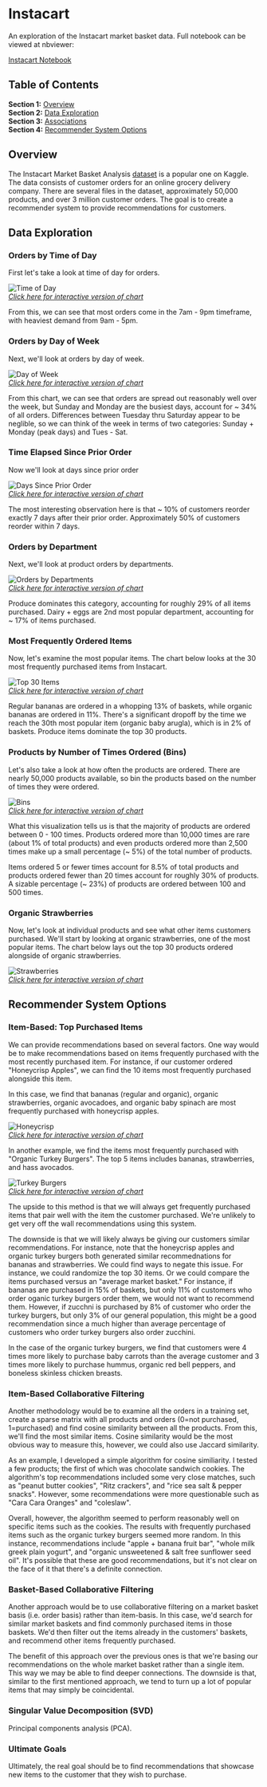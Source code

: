 # Instacart

An exploration of the Instacart market basket data. Full notebook can be viewed at nbviewer:

[Instacart Notebook](https://nbviewer.jupyter.org/github/hjhuney/Instacart/blob/master/Instacart.ipynb)

## Table of Contents

**Section 1:** [Overview](https://github.com/hjhuney/Instacart#overview)<br>
**Section 2:**  [Data Exploration](https://github.com/hjhuney/Instacart#data-exploration)<br>
**Section 3:**  [Associations](https://github.com/hjhuney/Instacart/blob/master/README.md#associations)<br>
**Section 4:**  [Recommender System Options](https://github.com/hjhuney/Instacart#recommender-system-options)<br>

## Overview

The Instacart Market Basket Analysis [dataset](https://www.kaggle.com/c/instacart-market-basket-analysis) is a popular one on Kaggle. The data consists of customer orders for an online grocery delivery company. There are several files in the dataset, approximately 50,000 products, and over 3 million customer orders. The goal is to create a recommender system to provide recommendations for customers. 

## Data Exploration

### Orders by Time of Day

First let's take a look at time of day for orders. 

![Time of Day](https://github.com/hjhuney/Instacart/blob/master/images/time_of_day.svg)<br>
<i>[Click here for interactive version of chart](https://hjhuney.github.io/Instacart/html/time_of_day.html)</i>

From this, we can see that most orders come in the 7am - 9pm timeframe, with heaviest demand from 9am - 5pm. 

### Orders by Day of Week

Next, we'll look at orders by day of week. 

![Day of Week](https://github.com/hjhuney/Instacart/blob/master/images/day_of_week.svg)<br>
<i>[Click here for interactive version of chart](https://hjhuney.github.io/Instacart/html/day_of_week.html)</i>

From this chart, we can see that orders are spread out reasonably well over the week, but Sunday and Monday are the busiest days, account for ~ 34% of all orders. Differences between Tuesday thru Saturday appear to be neglible, so we can think of the week in terms of two categories: Sunday + Monday (peak days) and Tues - Sat.   

### Time Elapsed Since Prior Order

Now we'll look at days since prior order

![Days Since Prior Order](https://github.com/hjhuney/Instacart/blob/master/images/prev_order.svg)<br>
<i>[Click here for interactive version of chart](https://hjhuney.github.io/Instacart/html/prev_order.html)</i>

The most interesting observation here is that ~ 10% of customers reorder exactly 7 days after their prior order. Approximately 50% of customers reorder within 7 days.

### Orders by Department

Next, we'll look at product orders by departments. 

![Orders by Departments](https://github.com/hjhuney/Instacart/blob/master/images/dept.svg)<br>
<i>[Click here for interactive version of chart](https://hjhuney.github.io/Instacart/html/dept.html)</i>

Produce dominates this category, accounting for roughly 29% of all items purchased. Dairy + eggs are 2nd most popular department, accounting for ~ 17% of items purchased. 

### Most Frequently Ordered Items

Now, let's examine the most popular items. The chart below looks at the 30 most frequently purchased items from Instacart. 

![Top 30 Items](https://github.com/hjhuney/Instacart/blob/master/images/top_30_items.svg)<br>
<i>[Click here for interactive version of chart](https://hjhuney.github.io/Instacart/html/top30.html)</i>

Regular bananas are ordered in a whopping 13% of baskets, while organic bananas are ordered in 11%. There's a significant dropoff by the time we reach the 30th most popular item (organic baby arugla), which is in 2% of baskets. Produce items dominate the top 30 products. 

### Products by Number of Times Ordered (Bins)

Let's also take a look at how often the products are ordered. There are nearly 50,000 products available, so bin the products based on the number of times they were ordered. 

![Bins](https://github.com/hjhuney/Instacart/blob/master/images/product_bins.svg)<br>
<i>[Click here for interactive version of chart](https://hjhuney.github.io/Instacart/html/bin_chart.html)</i>

What this visualization tells us is that the majority of products are ordered between 0 - 100 times. Products ordered more than 10,000 times are rare (about 1% of total products) and even products ordered more than 2,500 times make up a small percentage (~ 5%) of the total number of products.

Items ordered 5 or fewer times account for 8.5% of total products and products ordered fewer than 20 times account for roughly 30% of products. A sizable percentage (~ 23%) of products are ordered between 100 and 500 times. 


### Organic Strawberries

Now, let's look at individual products and see what other items customers purchased. We'll start by looking at organic strawberries, one of the most popular items. The chart below lays out the top 30 products ordered alongside of organic strawberries. 

![Strawberries](https://github.com/hjhuney/Instacart/blob/master/images/strawberries.svg)<br>
<i>[Click here for interactive version of chart](https://hjhuney.github.io/Instacart/html/strawberry.html)</i>

 

## Recommender System Options

### Item-Based: Top Purchased Items

We can provide recommendations based on several factors. One way would be to make recommendations based on items frequently purchased with the most recently purchased item. For instance, if our customer ordered "Honeycrisp Apples", we can find the 10 items most frequently purchased alongside this item. 

In this case, we find that bananas (regular and organic), organic strawberries, organic avocadoes, and organic baby spinach are most frequently purchased with honeycrisp apples. 

![Honeycrisp](https://github.com/hjhuney/Instacart/blob/master/images/honeycrisp.svg)<br>
<i>[Click here for interactive version of chart](https://hjhuney.github.io/Instacart/html/honeycrisp.html)</i>

In another example, we find the items most frequently purchased with "Organic Turkey Burgers". The top 5 items includes bananas, strawberries, and hass avocados. 

![Turkey Burgers](https://github.com/hjhuney/Instacart/blob/master/images/turkey_burgers.svg)<br>
<i>[Click here for interactive version of chart](https://hjhuney.github.io/Instacart/html/turkey.html)</i>

The upside to this method is that we will always get frequently purchased items that pair well with the item the customer purchased. We're unlikely to get very off the wall recommendations using this system. 

The downside is that we will likely always be giving our customers similar recommendations. For instance, note that the honeycrisp apples and organic turkey burgers both generated similar recommednations for bananas and strawberries. We could find ways to negate this issue. For instance, we could randomize the top 30 items. Or we could compare the items purchased versus an "average market basket." For instance, if bananas are purchased in 15% of baskets, but only 11% of customers who order oganic turkey burgers order them, we would not want to recommend them. However, if zucchni is purchased by 8% of customer who order the turkey burgers, but only 3% of our general population, this might be a good recommendation since a much higher than average percentage of customers who order turkey burgers also order zucchini. 

In the case of the organic turkey burgers, we find that customers were 4 times more likely to purchase baby carrots than the average customer and 3 times more likely to purchase hummus, organic red bell peppers, and boneless skinless chicken breasts. 

### Item-Based Collaborative Filtering

Another methodology would be to examine all the orders in a training set, create a sparse matrix with all products and orders (0=not purchased, 1=purchased) and find cosine similarity between all the products. From this, we'll find the most similar items. Cosine similarity would be the most obvious way to measure this, however, we could also use Jaccard similarity. 

As an example, I developed a simple algorithm for cosine similiarity. I tested a few products; the first of which was chocolate sandwich cookies. The algorithm's top recommendations included some very close matches, such as "peanut butter cookies", "Ritz crackers", and "rice sea salt & pepper snacks". However, some recommendations were more questionable such as "Cara Cara Oranges" and "coleslaw". 

Overall, however, the algorithm seemed to perform reasonably well on specific items such as the cookies. The results with frequently purchased items such as the organic turkey burgers seemed more random. In this instance, recommendations include "apple + banana fruit bar", "whole milk greek plain yogurt", and "organic unsweetened & salt free sunflower seed oil". It's possible that these are good recommendations, but it's not clear on the face of it that there's a definite connection. 

### Basket-Based Collaborative Filtering

Another approach would be to use collaborative filtering on a market basket basis (i.e. order basis) rather than item-basis. In this case, we'd search for similar market baskets and find commonly purchased items in those baskets. We'd then filter out the items already in the customers' baskets, and recommend other items frequently purchased. 

The benefit of this approach over the previous ones is that we're basing our recommendations on the whole market basket rather than a single item. This way we may be able to find deeper connections. The downside is that, similar to the first mentioned approach, we tend to turn up a lot of popular items that may simply be coincidental. 

### Singular Value Decomposition (SVD)

Principal components analysis (PCA). 

### Ultimate Goals

Ultimately, the real goal should be to find recommendations that showcase new items to the customer that they wish to purchase. 
